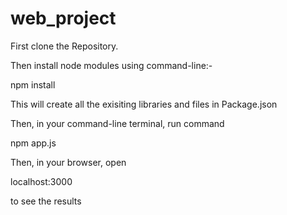 # web_project

First clone the Repository.


Then install node modules using command-line:-

npm install 


This will create all the exisiting libraries and files in Package.json

Then, in your command-line terminal, run command

npm app.js

Then, in your browser, open

localhost:3000

to see the results
